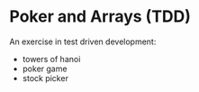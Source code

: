Poker and Arrays (TDD)
================

An exercise in test driven development:
- towers of hanoi
- poker game
- stock picker

